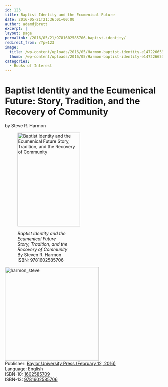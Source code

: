 ```yaml
---
id: 123
title: Baptist Identity and the Ecumenical Future
date: 2016-05-21T21:36:01+00:00
author: adamdjbrett
excerpt: |
layout: page
permalink: /2016/05/21/9781602585706-baptist-identity/
redirect_from: /?p=123
image:
  title: /wp-content/uploads/2016/05/Harmon-baptist-identity-e1472266533538.jpg
  thumb: /wp-content/uploads/2016/05/Harmon-baptist-identity-e1472266533538-150x150.jpg
categories:
  - Books of Interest
---
```

# Baptist Identity and the Ecumenical Future: Story, Tradition, and the Recovery of Community

by Steve R. Harmon<figure id="attachment_124" aria-describedby="caption-attachment-124" style="width: 200px" class="wp-caption alignnone">

[<img class="size-medium wp-image-124" src="http://nabpr.org/wp-content/uploads/2016/05/baptist_identity-200x300.jpg" alt="Baptist Identity and the Ecumenical Future Story, Tradition, and the Recovery of Community" width="200" height="300" />](/wp-content/uploads/2016/05/baptist_identity-e1472266533538.jpg)<figcaption id="caption-attachment-124" class="wp-caption-text">_Baptist Identity and the Ecumenical Future_  
_Story, Tradition, and the Recovery of Community_  
By Steven R. Harmon  
ISBN: 9781602585706</figcaption></figure>

[<img class="alignnone size-medium wp-image-125" src="http://nabpr.org/wp-content/uploads/2016/05/harmon_steve-300x300.jpg" alt="harmon_steve" width="300" height="300" srcset="/wp-content/uploads/2016/05/harmon_steve-300x300.jpg 300w, /wp-content/uploads/2016/05/harmon_steve-150x150.jpg 150w, /wp-content/uploads/2016/05/harmon_steve.jpg 512w" sizes="(max-width: 300px) 100vw, 300px" />](/wp-content/uploads/2016/05/harmon_steve.jpg)  
Publisher: [Baylor University Press (February 12, 2016)](http://www.baylorpress.com/Book/470/Baptist_Identity_and_the_Ecumenical_Future.html)  
Language: English  
ISBN-10: [1602585709](http://amzn.com/1602585709)  
ISBN-13: [9781602585706](http://www.worldcat.org/title/baptist-identity-and-the-ecumenical-future-story-tradition-and-the-recovery-of-community/oclc/940964380&referer=brief_results)
